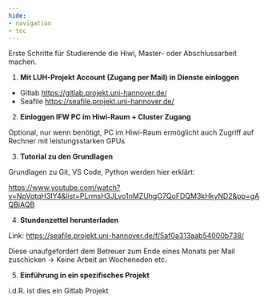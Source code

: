 ```yaml
---
hide:
- navigation
- toc
---
```


Erste Schritte für Studierende  die Hiwi, Master- oder Abschlussarbeit machen.

1) **Mit LUH-Projekt Account (Zugang per Mail) in Dienste einloggen**

- Gitlab <https://gitlab.projekt.uni-hannover.de/>
- Seafile <https://seafile.projekt.uni-hannover.de/>

2) **Einloggen IFW PC im Hiwi-Raum + Cluster Zugang**

Optional, nur wenn benötigt, PC im Hiwi-Raum ermöglicht auch Zugriff auf Rechner mit leistungsstarken GPUs

3) **Tutorial zu den Grundlagen**

Grundlagen zu Git, VS Code, Python werden hier erklärt:

<https://www.youtube.com/watch?v=NpVqtqH3IY4&list=PLrmsH3JLvo1nMZUhgO7QoFDQM3kHkyND2&pp=gAQBiAQB>

4) **Stundenzettel herunterladen**

Link: <https://seafile.projekt.uni-hannover.de/f/5af0a313aab54000b738/>

Diese unaufgefordert dem Betreuer zum Ende eines Monats per Mail zuschicken -> Keine Arbeit an Wocheneden etc.

5) **Einführung in ein spezifisches Projekt**

i.d.R. ist dies ein Gitlab Projekt